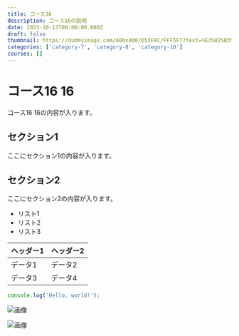 ```yaml
---
title: コース16
description: コース16の説明
date: 2023-10-17T00:00:00.000Z
draft: false
thumbnail: https://dummyimage.com/600x400/D53F8C/FFF5F7?text=%E3%82%B3%E3%83%BC%E3%82%B916
categories: ['category-7', 'category-8', 'category-10']
courses: []
---
```


# コース16 16

コース16 16の内容が入ります。

## セクション1
ここにセクション1の内容が入ります。

## セクション2
ここにセクション2の内容が入ります。

- リスト1
- リスト2
- リスト3

| ヘッダー1 | ヘッダー2 |
| --------- | --------- |
| データ1   | データ2   |
| データ3   | データ4   |

```javascript
console.log('Hello, world!');
```


![画像](https://dummyimage.com/320x180/2D3748/F5F7FA?text=%E3%82%B3%E3%83%BC%E3%82%B916+16)

![画像](https://dummyimage.com/640x360/1A202C/EDF2F7?text=%E3%82%B3%E3%83%BC%E3%82%B916+16)